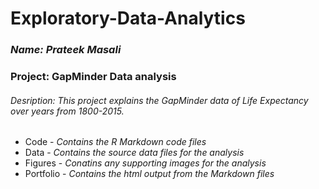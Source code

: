 # Exploratory-Data-Analytics
### *Name: Prateek Masali*

### Project: GapMinder Data analysis
###### Desription: This project explains the GapMinder data of Life Expectancy over years from 1800-2015.
- Code - *Contains the R Markdown code files*
- Data - *Contains the source data files for the analysis*
- Figures - *Conatins any supporting images for the analysis*
- Portfolio - *Contains the html output from the Markdown files*
